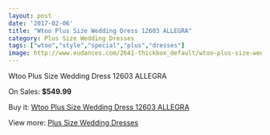```yaml
---
layout: post
date: '2017-02-06'
title: "Wtoo Plus Size Wedding Dress 12603 ALLEGRA"
category: Plus Size Wedding Dresses
tags: ["wtoo","style","special","plus","dresses"]
image: http://www.eudances.com/2641-thickbox_default/wtoo-plus-size-wedding-dress-12603-allegra.jpg
---
```

Wtoo Plus Size Wedding Dress 12603 ALLEGRA

On Sales: **$549.99**
<a href="https://www.eudances.com/en/plus-size-wedding-dresses/883-wtoo-plus-size-wedding-dress-12603-allegra.html"><amp-img layout="responsive" width="600" height="600" src="//www.eudances.com/2641-thickbox_default/wtoo-plus-size-wedding-dress-12603-allegra.jpg" alt="Wtoo Plus Size Wedding Dress 12603 ALLEGRA 0" /></a>
<a href="https://www.eudances.com/en/plus-size-wedding-dresses/883-wtoo-plus-size-wedding-dress-12603-allegra.html"><amp-img layout="responsive" width="600" height="600" src="//www.eudances.com/2642-thickbox_default/wtoo-plus-size-wedding-dress-12603-allegra.jpg" alt="Wtoo Plus Size Wedding Dress 12603 ALLEGRA 1" /></a>

Buy it: [Wtoo Plus Size Wedding Dress 12603 ALLEGRA](https://www.eudances.com/en/plus-size-wedding-dresses/883-wtoo-plus-size-wedding-dress-12603-allegra.html "Wtoo Plus Size Wedding Dress 12603 ALLEGRA")

View more: [Plus Size Wedding Dresses](https://www.eudances.com/en/10-plus-size-wedding-dresses "Plus Size Wedding Dresses")
